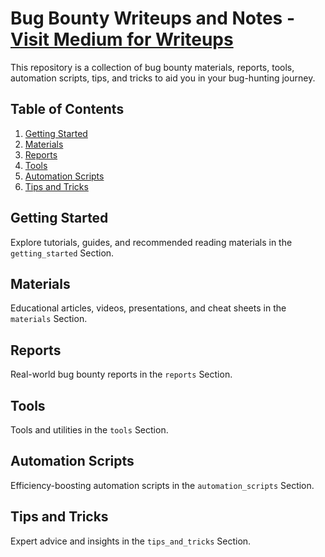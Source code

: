 # Bug Bounty Writeups and Notes  - [Visit Medium for Writeups](https://cyberw1ng.medium.com)

This repository is a collection of bug bounty materials, reports, tools, automation scripts, tips, and tricks to aid you in your bug-hunting journey.

## Table of Contents

1. [Getting Started](#getting-started)
2. [Materials](#materials)
3. [Reports](#reports)
4. [Tools](#tools)
5. [Automation Scripts](#automation-scripts)
6. [Tips and Tricks](#tips-and-tricks)

## Getting Started

Explore tutorials, guides, and recommended reading materials in the `getting_started` Section.

## Materials

Educational articles, videos, presentations, and cheat sheets in the `materials` Section.

## Reports

Real-world bug bounty reports in the `reports` Section.

## Tools

Tools and utilities in the `tools` Section.

## Automation Scripts

Efficiency-boosting automation scripts in the `automation_scripts` Section.

## Tips and Tricks

Expert advice and insights in the `tips_and_tricks` Section.
